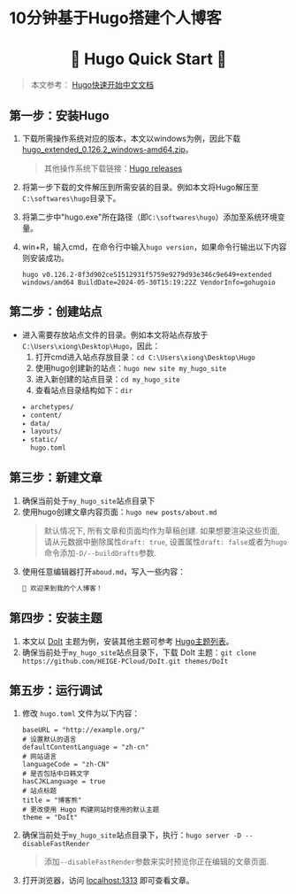 # 10分钟基于Hugo搭建个人博客


# <center>🚀 Hugo Quick Start 🚀</center>

> 本文参考：
> [Hugo快速开始中文文档](https://www.gohugo.org/doc/overview/quickstart/)

## 第一步：安装Hugo
1. 下载所需操作系统对应的版本，本文以windows为例，因此下载
[hugo_extended_0.126.2_windows-amd64.zip](https://github.com/gohugoio/hugo/releases/download/v0.126.2/hugo_extended_0.126.2_windows-amd64.zip)。
    > 其他操作系统下载链接：[Hugo releases](https://github.com/gohugoio/hugo/releases/tag/v0.126.2)
2. 将第一步下载的文件解压到所需安装的目录。例如本文将Hugo解压至```C:\softwares\hugo```目录下。
3. 将第二步中"hugo.exe"所在路径（即```C:\softwares\hugo```）添加至系统环境变量。
4. win+R，输入cmd，在命令行中输入```hugo version```，如果命令行输出以下内容则安装成功。

    ```hugo v0.126.2-8f3d902ce51512931f5759e9279d93e346c9e649+extended windows/amd64 BuildDate=2024-05-30T15:19:22Z VendorInfo=gohugoio```

## 第二步：创建站点
- 进入需要存放站点文件的目录。例如本文将站点存放于```C:\Users\xiong\Desktop\Hugo```，因此：
    1. 打开cmd进入站点存放目录：```cd C:\Users\xiong\Desktop\Hugo```
    2. 使用hugo创建新的站点：```hugo new site my_hugo_site```
    3. 进入新创建的站点目录：```cd my_hugo_site```
    4. 查看站点目录结构如下：```dir```
    ```bash
    ▸ archetypes/
    ▸ content/
    ▸ data/
    ▸ layouts/
    ▸ static/
      hugo.toml
    ```

## 第三步：新建文章
1. 确保当前处于```my_hugo_site```站点目录下
2. 使用hugo创建文章内容页面：```hugo new posts/about.md```
    > 默认情况下, 所有文章和页面均作为草稿创建. 如果想要渲染这些页面, 请从元数据中删除属性```draft: true```, 设置属性```draft: false```或者为```hugo```命令添加```-D/--buildDrafts```参数.
3. 使用任意编辑器打开```aboud.md```，写入一些内容：
    ```markdown
    🎉 欢迎来到我的个人博客！
    ```

## 第四步：安装主题
1. 本文以 [DoIt](https://github.com/HEIGE-PCloud/DoIt) 主题为例，安装其他主题可参考 [Hugo主题列表](https://www.gohugo.org/theme/)。
2. 确保当前处于```my_hugo_site```站点目录下，下载 DoIt 主题：```git clone https://github.com/HEIGE-PCloud/DoIt.git themes/DoIt```

## 第五步：运行调试
1. 修改 ```hugo.toml``` 文件为以下内容：
    ```text
    baseURL = "http://example.org/"
    # 设置默认的语言
    defaultContentLanguage = "zh-cn"
    # 网站语言
    languageCode = "zh-CN"
    # 是否包括中日韩文字
    hasCJKLanguage = true
    # 站点标题
    title = "博客熊"
    # 更改使用 Hugo 构建网站时使用的默认主题
    theme = "DoIt"
    ```
2. 确保当前处于```my_hugo_site```站点目录下，执行：```hugo server -D --disableFastRender```
    > 添加```--disableFastRender```参数来实时预览你正在编辑的文章页面.
3. 打开浏览器，访问 [localhost:1313](http://localhost:1313/) 即可查看文章。
